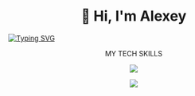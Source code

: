 <h1 align="center">👋 Hi, I'm Alexey</h1> 

[![Typing SVG](https://readme-typing-svg.herokuapp.com?color=%2336BCF7&lines=Frontend+student)](https://git.io/typing-svg)

<p align="center">MY TECH SKILLS</p>
<p align="center">
  <a href="https://skillicons.dev">
    <img src="https://skillicons.dev/icons?i=vscode,visualstudio,html,css,js,react,nodejs,webpack,vite,github&perline=5" />
  </a>
</p>

<p align="center">
  <img src="https://www.codewars.com/users/rsschool_976a889da7febe99/badges/large">
</p>
